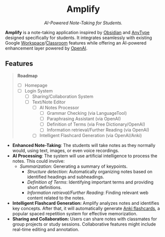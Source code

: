 <h1 align="center">Amplify</h1>

<p align="center"><i>AI-Powered Note-Taking for Students.</i></p>

**Amplify** is a note-taking application inspired by [Obsidian](https://obsidian.md/) and [AnyType](https://anytype.io/) designed specifically for students. It integrates seamlessly with existing Google [Workspace](https://workspace.google.com/)/[Classroom](https://classroom.google.com/) features while offering an AI-powered enhancement layer powered by [OpenAI](https://openai.com/).

## Features

> **Roadmap**
> 
> - [ ] Homepage
> - [ ] Login System
>   - [ ] Sharing/Collaboration System
>   - [ ] Text/Note Editor
>     - [ ] AI Notes Processor
>       - [ ] Grammar Checking (via LanguageTool)
>       - [ ] Paraphrasing Assistant (via OpenAI)
>       - [ ] Definition of Terms (via Free Dictionary/OpenAI)
>       - [ ] Information retrieval/Further Reading (via OpenAI)
>     - [ ] Intelligent Flashcard Generation (via OpenAI/Anki)

- **Enhanced Note-Taking**: The students will take notes as they normally would, using text, images, or even voice recordings.
- **AI Processing**: The system will use artificial intelligence to process the notes. This could involve:
  - _Summarization_: Generating a summary of keypoints.
    - _Structure detection_: Automatically organizing notes based on identified headings and subheadings.
    - _Definition of Terms_: Identifying important terms and providing short definitions.
    - _Information retrieval/Further Reading_: Finding relevant web content related to the notes.
- **Intelligent Flashcard Generation:** Amplify analyzes notes and identifies key concepts. After that, it will automatically generate [Anki flashcards](https://apps.ankiweb.net/), a popular spaced repetition system for effective memorization.
- **Sharing and Collaboration:** Users can share notes with classmates for group projects or study sessions. Collaborative features might include real-time editing and annotation.
